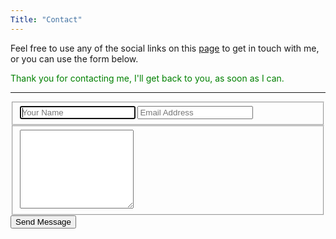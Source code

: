 ```yaml
---
Title: "Contact"
---
```


<link rel="stylesheet" href="https://cdnjs.cloudflare.com/ajax/libs/pure/0.5.0/pure-min.css">

<script type="text/javascript">
  window.onload = (function(){
      if(window.location.hash == '#thank-you'){
      document.getElementById('thank-you-message').className = 'none';
      }
  })
</script>

Feel free to use any of the social links on this <a href="http://www.gep13.co.uk/about">page</a> to get in touch with me, or you can use the form below.

<p id='thank-you-message' class='hidden' style='color:green;'>
  Thank you for contacting me, I'll get back to you, as soon as I can.
</p>
<hr />

<form action="https://getsimpleform.com/messages?form_api_token=1d1302c59aefb2d17cab29b91f47bee9" method="post" class="contact pure-form pure-form-aligned">
	<input type='hidden' name='redirect_to' value='https://www.gep13.co.uk/contact#thank-you' />
    <fieldset class='pure-group'>
        <input autofocus='autofocus' class='pure-input-1' name='name' placeholder='Your Name' required='required' type='text' />
        <input class='pure-input-1' name='email' placeholder='Email Address' required='required' type='email' />
    </fieldset>
    <fieldset class='pure-group'>
        <textarea class='pure-input-1' name='message' placeholder='Your Message' required='required' rows='8'> </textarea>
    </fieldset>
    <button class='pure-button pure-input-1' type='submit'>Send Message</button>
</form>